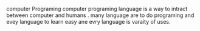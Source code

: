 computer Programing 
computer programing language is a way to intract between computer and humans .
many language are to do programing and evey language to learn easy ane 
evry language is varaity of uses.
